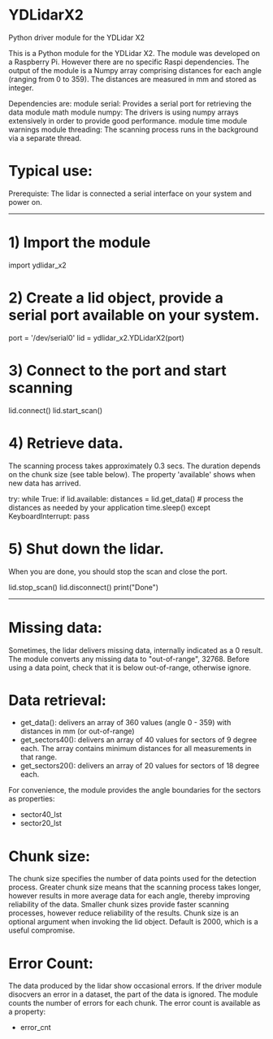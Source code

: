# YDLidarX2
Python driver module for the YDLidar X2

This is a Python module for the YDLidar X2. The module was developed on a Raspberry Pi. 
However there are no specific Raspi dependencies.
The output of the module is a Numpy array comprising distances for each angle (ranging from 0 to 359). 
The distances are measured in mm and stored as integer. 

Dependencies are:
  module serial:  Provides a serial port for retrieving the data
  module math
  module numpy: The drivers is using numpy arrays extensively in order to provide good performance.
  module time
  module warnings
  module threading: The scanning process runs in the background via a separate thread.
  
# Typical use:

Prerequiste: The lidar is connected a serial interface on your system and power on.

-----

# 1) Import the module
import ydlidar_x2

# 2) Create a lid object, provide a serial port available on your system.
port = '/dev/serial0'
lid = ydlidar_x2.YDLidarX2(port)

# 3) Connect to the port and start scanning
lid.connect()
lid.start_scan()

# 4) Retrieve data. 
The scanning process takes approximately 0.3 secs. The duration depends on the chunk size (see table below).
The property 'available' shows when new data has arrived.

try:
  while True:
    if lid.available:
      distances = lid.get_data()
      # process the distances as needed by your application
    time.sleep()
except KeyboardInterrupt:
  pass
  
# 5) Shut down the lidar.
When you are done, you should stop the scan and close the port.

lid.stop_scan()
lid.disconnect()
print("Done")

-----

# Missing data:
Sometimes, the lidar delivers missing data, internally indicated as a 0 result. 
The module converts any missing data to "out-of-range", 32768. Before using a data point,
check that it is below out-of-range, otherwise ignore.

#  Data retrieval:
- get_data(): delivers an array of 360 values (angle 0 - 359) with distances in mm (or out-of-range)
- get_sectors40(): delivers an array of 40 values for sectors of 9 degree each. 
                   The array contains minimum distances for all measurements in that range.
- get_sectors20(): delivers an array of 20 values for sectors of 18 degree each. 

For convenience, the module provides the angle boundaries for the sectors as properties:
- sector40_lst
- sector20_lst

# Chunk size:
The chunk size specifies the number of data points used for the detection process. 
Greater chunk size means that the scanning process takes longer, however results in more
average data for each angle, thereby improving reliability of the data.
Smaller chunk sizes provide faster scanning processes, however reduce reliability of the results.
Chunk size is an optional argument when invoking the lid object. Default is 2000, which is a useful compromise.

# Error Count:
The data produced by the lidar show occasional errors. If the driver module disocvers an error
in a dataset, the part of the data is ignored. The module counts the number of errors for each chunk.
The error count is available as a property:
- error_cnt
